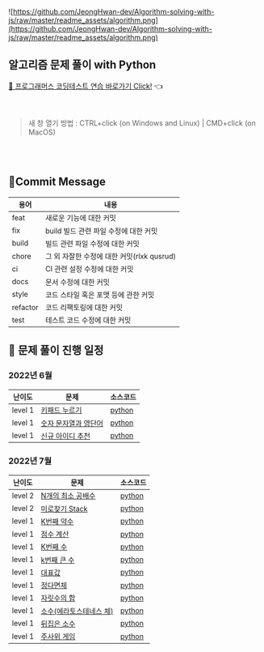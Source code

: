 
![https://github.com/JeongHwan-dev/Algorithm-solving-with-js/raw/master/readme_assets/algorithm.png](https://github.com/JeongHwan-dev/Algorithm-solving-with-js/raw/master/readme_assets/algorithm.png)

## **알고리즘 문제 풀이 with Python**
  
  
[🔗 프로그래머스 코딩테스트 연습 바로가기 Click!](https://programmers.co.kr/learn/challenges) 👈  
<br>
<br> 
  
> 새 창 열기 방법 : CTRL+click (on Windows and Linux) | CMD+click (on MacOS)  

<br>
<br>

## 📝Commit Message

| 용어 | 내용 |
| --- | --- |
| feat | 새로운 기능에 대한 커밋 |
| fix | build 빌드 관련 파일 수정에 대한 커밋 |
| build | 빌드 관련 파일 수정에 대한 커밋 |
| chore | 그 외 자잘한 수정에 대한 커밋(rlxk qusrud) |
| ci | CI 관련 설정 수정에 대한 커밋 |
| docs | 문서 수정에 대한 커밋 |
| style | 코드 스타일 혹은 포맷 등에 관한 커밋 |
| refactor | 코드 리팩토링에 대한 커밋 |
| test |  테스트 코드 수정에 대한 커밋 |



## **📅 문제 풀이 진행 일정**

### **2022년 6월** 

| 난이도 | 문제 | 소스코드 |
| --- | --- | --- |
| level 1 | [키패드 누르기](https://programmers.co.kr/learn/courses/30/lessons/67256) | [python](https://github.com/ehghksvjscl/Python-Algorithm/blob/master/%ED%94%84%EB%A1%9C%EA%B7%B8%EB%9E%98%EB%A8%B8%EC%8A%A4/%EC%88%AB%EC%9E%90_%EB%AC%B8%EC%9E%90%EC%97%B4_%EC%98%81%EB%8B%A8%EC%96%B4.py) |
| level 1 | [숫자 문자열과 영단어](https://programmers.co.kr/learn/courses/30/lessons/72410) | [python](https://github.com/ehghksvjscl/Python-Algorithm/blob/master/%ED%94%84%EB%A1%9C%EA%B7%B8%EB%9E%98%EB%A8%B8%EC%8A%A4/%ED%82%A4%ED%8C%A8%EB%93%9C_%EB%88%84%EB%A5%B4%EA%B8%B0.py) |
| level 1 | [신규 아이디 추천](https://programmers.co.kr/learn/courses/30/lessons/81301) | [python](https://github.com/ehghksvjscl/Python-Algorithm/blob/master/%ED%94%84%EB%A1%9C%EA%B7%B8%EB%9E%98%EB%A8%B8%EC%8A%A4/%ED%82%A4%ED%8C%A8%EB%93%9C_%EB%88%84%EB%A5%B4%EA%B8%B0.py) |

### **2022년 7월**

| 난이도 | 문제 | 소스코드 |
| --- | --- | --- |
| level 2 | [N개의 최소 공배수](https://school.programmers.co.kr/learn/courses/30/lessons/12953#qna) | [python](https://github.com/ehghksvjscl/Python-Algorithm/blob/master/%ED%94%84%EB%A1%9C%EA%B7%B8%EB%9E%98%EB%A8%B8%EC%8A%A4/N%EA%B0%9C%EC%9D%98%20%EC%B5%9C%EC%86%8C%EA%B3%B5%EB%B0%B0%EC%88%98.py) |
| level 2 | [미로찾기 Stack](https://swexpertacademy.com/main/learn/course/subjectDetail.do?courseId=AVuPDN86AAXw5UW6&subjectId=AWOVIc7KqfQDFAWg#) | [python](https://github.com/ehghksvjscl/Python-Algorithm/blob/master/%EC%97%B0%EC%8A%B5/%EB%AF%B8%EB%A1%9C%EC%B0%BE%EA%B8%B0(stack).py) |
| level 1 | [K번째 약수](https://github.com/ehghksvjscl/python-algorithm/blob/master/%ED%8C%8C%EC%9D%B4%EC%8D%AC%20%EC%95%8C%EA%B3%A0%EB%A6%AC%EC%A6%98%20%EB%AC%B8%EC%A0%9C%ED%92%80%EC%9D%B4(%EC%BD%94%EB%94%A9%ED%85%8C%EC%8A%A4%ED%8A%B8%20%EB%8C%80%EB%B9%84)/%EC%84%B9%EC%85%98%202/%EC%84%B9%EC%85%98%202.%20%EC%BD%94%EB%93%9C%20%EA%B5%AC%ED%98%84%EB%8A%A5%EB%A0%A5%20%EA%B8%B0%EB%A5%B4%EA%B8%B0.pdf) | [python](https://github.com/ehghksvjscl/python-algorithm/blob/master/%ED%8C%8C%EC%9D%B4%EC%8D%AC%20%EC%95%8C%EA%B3%A0%EB%A6%AC%EC%A6%98%20%EB%AC%B8%EC%A0%9C%ED%92%80%EC%9D%B4(%EC%BD%94%EB%94%A9%ED%85%8C%EC%8A%A4%ED%8A%B8%20%EB%8C%80%EB%B9%84)/%EC%84%B9%EC%85%98%202/1.%20k%EB%B2%88%EC%A7%B8%20%EC%95%BD%EC%88%98/AA.py) |
| level 1 | [점수 계산](https://github.com/ehghksvjscl/python-algorithm/blob/master/%ED%8C%8C%EC%9D%B4%EC%8D%AC%20%EC%95%8C%EA%B3%A0%EB%A6%AC%EC%A6%98%20%EB%AC%B8%EC%A0%9C%ED%92%80%EC%9D%B4(%EC%BD%94%EB%94%A9%ED%85%8C%EC%8A%A4%ED%8A%B8%20%EB%8C%80%EB%B9%84)/%EC%84%B9%EC%85%98%202/%EC%84%B9%EC%85%98%202.%20%EC%BD%94%EB%93%9C%20%EA%B5%AC%ED%98%84%EB%8A%A5%EB%A0%A5%20%EA%B8%B0%EB%A5%B4%EA%B8%B0.pdf) | [python]() |
| level 1 | [K번째 수](https://github.com/ehghksvjscl/python-algorithm/blob/master/%ED%8C%8C%EC%9D%B4%EC%8D%AC%20%EC%95%8C%EA%B3%A0%EB%A6%AC%EC%A6%98%20%EB%AC%B8%EC%A0%9C%ED%92%80%EC%9D%B4(%EC%BD%94%EB%94%A9%ED%85%8C%EC%8A%A4%ED%8A%B8%20%EB%8C%80%EB%B9%84)/%EC%84%B9%EC%85%98%202/%EC%84%B9%EC%85%98%202.%20%EC%BD%94%EB%93%9C%20%EA%B5%AC%ED%98%84%EB%8A%A5%EB%A0%A5%20%EA%B8%B0%EB%A5%B4%EA%B8%B0.pdf) | [python](https://github.com/ehghksvjscl/python-algorithm/blob/master/%ED%8C%8C%EC%9D%B4%EC%8D%AC%20%EC%95%8C%EA%B3%A0%EB%A6%AC%EC%A6%98%20%EB%AC%B8%EC%A0%9C%ED%92%80%EC%9D%B4(%EC%BD%94%EB%94%A9%ED%85%8C%EC%8A%A4%ED%8A%B8%20%EB%8C%80%EB%B9%84)/%EC%84%B9%EC%85%98%202/2.%20K%EB%B2%88%EC%A7%B8%20%EC%88%98/AA.py) |
| level 1 | [k번째 큰 수](https://github.com/ehghksvjscl/python-algorithm/blob/master/%ED%8C%8C%EC%9D%B4%EC%8D%AC%20%EC%95%8C%EA%B3%A0%EB%A6%AC%EC%A6%98%20%EB%AC%B8%EC%A0%9C%ED%92%80%EC%9D%B4(%EC%BD%94%EB%94%A9%ED%85%8C%EC%8A%A4%ED%8A%B8%20%EB%8C%80%EB%B9%84)/%EC%84%B9%EC%85%98%202/%EC%84%B9%EC%85%98%202.%20%EC%BD%94%EB%93%9C%20%EA%B5%AC%ED%98%84%EB%8A%A5%EB%A0%A5%20%EA%B8%B0%EB%A5%B4%EA%B8%B0.pdf) | [python]() |
| level 1 | [대표값](https://github.com/ehghksvjscl/python-algorithm/blob/master/%ED%8C%8C%EC%9D%B4%EC%8D%AC%20%EC%95%8C%EA%B3%A0%EB%A6%AC%EC%A6%98%20%EB%AC%B8%EC%A0%9C%ED%92%80%EC%9D%B4(%EC%BD%94%EB%94%A9%ED%85%8C%EC%8A%A4%ED%8A%B8%20%EB%8C%80%EB%B9%84)/%EC%84%B9%EC%85%98%202/%EC%84%B9%EC%85%98%202.%20%EC%BD%94%EB%93%9C%20%EA%B5%AC%ED%98%84%EB%8A%A5%EB%A0%A5%20%EA%B8%B0%EB%A5%B4%EA%B8%B0.pdf) | [python]() |
| level 1 | [정다면체](https://github.com/ehghksvjscl/python-algorithm/blob/master/%ED%8C%8C%EC%9D%B4%EC%8D%AC%20%EC%95%8C%EA%B3%A0%EB%A6%AC%EC%A6%98%20%EB%AC%B8%EC%A0%9C%ED%92%80%EC%9D%B4(%EC%BD%94%EB%94%A9%ED%85%8C%EC%8A%A4%ED%8A%B8%20%EB%8C%80%EB%B9%84)/%EC%84%B9%EC%85%98%202/%EC%84%B9%EC%85%98%202.%20%EC%BD%94%EB%93%9C%20%EA%B5%AC%ED%98%84%EB%8A%A5%EB%A0%A5%20%EA%B8%B0%EB%A5%B4%EA%B8%B0.pdf) | [python]() |
| level 1 | [자릿수의 합](https://github.com/ehghksvjscl/python-algorithm/blob/master/%ED%8C%8C%EC%9D%B4%EC%8D%AC%20%EC%95%8C%EA%B3%A0%EB%A6%AC%EC%A6%98%20%EB%AC%B8%EC%A0%9C%ED%92%80%EC%9D%B4(%EC%BD%94%EB%94%A9%ED%85%8C%EC%8A%A4%ED%8A%B8%20%EB%8C%80%EB%B9%84)/%EC%84%B9%EC%85%98%202/%EC%84%B9%EC%85%98%202.%20%EC%BD%94%EB%93%9C%20%EA%B5%AC%ED%98%84%EB%8A%A5%EB%A0%A5%20%EA%B8%B0%EB%A5%B4%EA%B8%B0.pdf) | [python]() |
| level 1 | [소수(에라토스테네스 체)](https://github.com/ehghksvjscl/python-algorithm/blob/master/%ED%8C%8C%EC%9D%B4%EC%8D%AC%20%EC%95%8C%EA%B3%A0%EB%A6%AC%EC%A6%98%20%EB%AC%B8%EC%A0%9C%ED%92%80%EC%9D%B4(%EC%BD%94%EB%94%A9%ED%85%8C%EC%8A%A4%ED%8A%B8%20%EB%8C%80%EB%B9%84)/%EC%84%B9%EC%85%98%202/%EC%84%B9%EC%85%98%202.%20%EC%BD%94%EB%93%9C%20%EA%B5%AC%ED%98%84%EB%8A%A5%EB%A0%A5%20%EA%B8%B0%EB%A5%B4%EA%B8%B0.pdf) | [python]() |
| level 1 | [뒤집은 소수](https://github.com/ehghksvjscl/python-algorithm/blob/master/%ED%8C%8C%EC%9D%B4%EC%8D%AC%20%EC%95%8C%EA%B3%A0%EB%A6%AC%EC%A6%98%20%EB%AC%B8%EC%A0%9C%ED%92%80%EC%9D%B4(%EC%BD%94%EB%94%A9%ED%85%8C%EC%8A%A4%ED%8A%B8%20%EB%8C%80%EB%B9%84)/%EC%84%B9%EC%85%98%202/%EC%84%B9%EC%85%98%202.%20%EC%BD%94%EB%93%9C%20%EA%B5%AC%ED%98%84%EB%8A%A5%EB%A0%A5%20%EA%B8%B0%EB%A5%B4%EA%B8%B0.pdf) | [python]() |
| level 1 | [주사위 게임](https://github.com/ehghksvjscl/python-algorithm/blob/master/%ED%8C%8C%EC%9D%B4%EC%8D%AC%20%EC%95%8C%EA%B3%A0%EB%A6%AC%EC%A6%98%20%EB%AC%B8%EC%A0%9C%ED%92%80%EC%9D%B4(%EC%BD%94%EB%94%A9%ED%85%8C%EC%8A%A4%ED%8A%B8%20%EB%8C%80%EB%B9%84)/%EC%84%B9%EC%85%98%202/%EC%84%B9%EC%85%98%202.%20%EC%BD%94%EB%93%9C%20%EA%B5%AC%ED%98%84%EB%8A%A5%EB%A0%A5%20%EA%B8%B0%EB%A5%B4%EA%B8%B0.pdf) | [python]() |
